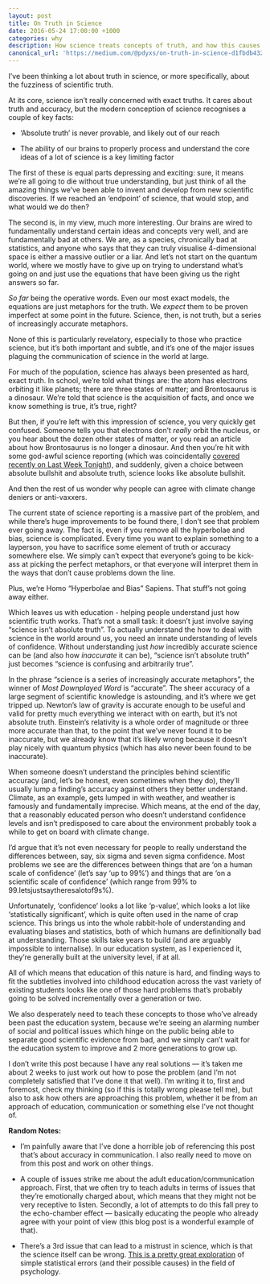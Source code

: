 ```yaml
---
layout: post
title: On Truth in Science
date: 2016-05-24 17:00:00 +1000
categories: why
description: How science treats concepts of truth, and how this causes massive problems for science communication
canonical_url: 'https://medium.com/@pdyxs/on-truth-in-science-d1fbdb432d60'
---
```

I’ve been thinking a lot about truth in science, or more specifically, about the fuzziness of scientific truth.

At its core, science isn’t really concerned with exact truths. It cares about truth and accuracy, but the modern conception of science recognises a couple of key facts:

* ‘Absolute truth’ is never provable, and likely out of our reach

* The ability of our brains to properly process and understand the core ideas of a lot of science is a key limiting factor

The first of these is equal parts depressing and exciting: sure, it means we’re all going to die without true understanding, but just think of all the amazing things we’ve been able to invent and develop from new scientific discoveries. If we reached an ‘endpoint’ of science, that would stop, and what would we do then?

The second is, in my view, much more interesting. Our brains are wired to fundamentally understand certain ideas and concepts very well, and are fundamentally bad at others. We are, as a species, chronically bad at statistics, and anyone who says that they can truly visualise 4-dimensional space is either a massive outlier or a liar. And let’s not start on the quantum world, where we mostly have to give up on trying to understand what’s going on and just use the equations that have been giving us the right answers so far.

*So far* being the operative words. Even our most exact models, the equations are just metaphors for the truth. We *expect* them to be proven imperfect at some point in the future. Science, then, is not truth, but a series of increasingly accurate metaphors.

None of this is particularly revelatory, especially to those who practice science, but it’s both important and subtle, and it’s one of the major issues plaguing the communication of science in the world at large.

For much of the population, science has always been presented as hard, exact truth. In school, we’re told what things are: the atom has electrons orbiting it like planets; there are three states of matter; and Brontosaurus is a dinosaur. We’re told that science is the acquisition of facts, and once we know something is true, it’s true, right?

But then, if you’re left with this impression of science, you very quickly get confused. Someone tells you that electrons don’t *really* orbit the nucleus, or you hear about the dozen other states of matter, or you read an article about how Brontosaurus is no longer a dinosaur. And then you’re hit with some god-awful science reporting (which was coincidentally [covered recently on Last Week Tonight](https://www.youtube.com/watch?v=0Rnq1NpHdmw)), and suddenly, given a choice between absolute bullshit and absolute truth, science looks like absolute bullshit.

And then the rest of us wonder why people can agree with climate change deniers or anti-vaxxers.

The current state of science reporting is a massive part of the problem, and while there’s huge improvements to be found there, I don’t see that problem ever going away. The fact is, even if you remove all the hyperbolae and bias, science is complicated. Every time you want to explain something to a layperson, you have to sacrifice some element of truth or accuracy somewhere else. We simply can’t expect that everyone’s going to be kick-ass at picking the perfect metaphors, or that everyone will interpret them in the ways that don’t cause problems down the line.

Plus, we’re Homo “Hyperbolae and Bias” Sapiens. That stuff’s not going away either.

Which leaves us with education - helping people understand just how scientific truth works. That’s not a small task: it doesn’t just involve saying “science isn’t absolute truth”. To actually understand the how to deal with science in the world around us, you need an innate understanding of levels of confidence. Without understanding just *how* incredibly accurate science can be (and also how *inaccurate* it can be), “science isn’t absolute truth” just becomes “science is confusing and arbitrarily true”.

In the phrase “science is a series of increasingly accurate metaphors”, the winner of *Most Downplayed Word* is “accurate”. The sheer accuracy of a large segment of scientific knowledge is astounding, and it’s where we get tripped up. Newton’s law of gravity is accurate enough to be useful and valid for pretty much everything we interact with on earth, but it’s not absolute truth. Einstein’s relativity is a whole order of magnitude or three more accurate than that, to the point that we’ve never found it to be inaccurate, but we already know that it’s likely wrong because it doesn’t play nicely with quantum physics (which has also never been found to be inaccurate).

When someone doesn’t understand the principles behind scientific accuracy (and, let’s be honest, even sometimes when they do), they’ll usually lump a finding’s accuracy against others they better understand. Climate, as an example, gets lumped in with weather, and weather is famously and fundamentally imprecise. Which means, at the end of the day, that a reasonably educated person who doesn’t understand confidence levels and isn’t predisposed to care about the environment probably took a while to get on board with climate change.

I’d argue that it’s not even necessary for people to really understand the differences between, say, six sigma and seven sigma confidence. Most problems we see are the differences between things that are ‘on a human scale of confidence’ (let’s say ‘up to 99%’) and things that are ‘on a scientific scale of confidence’ (which range from 99% to 99.letsjustsaytheresalotof9s%).

Unfortunately, ‘confidence’ looks a lot like ‘p-value’, which looks a lot like ‘statistically significant’, which is quite often used in the name of crap science. This brings us into the whole rabbit-hole of understanding and evaluating biases and statistics, both of which humans are definitionally bad at understanding. Those skills take years to build (and are arguably impossible to internalise). In our education system, as I experienced it, they’re generally built at the university level, if at all.

All of which means that education of this nature is hard, and finding ways to fit the subtleties involved into childhood education across the vast variety of existing students looks like one of those hard problems that’s probably going to be solved incrementally over a generation or two.

We also desperately need to teach these concepts to those who’ve already been past the education system, because we’re seeing an alarming number of social and political issues which hinge on the public being able to separate good scientific evidence from bad, and we simply can’t wait for the education system to improve and 2 more generations to grow up.

I don’t write this post because I have any real solutions — it’s taken me about 2 weeks to just work out how to pose the problem (and I’m not completely satisfied that I’ve done it that well). I’m writing it to, first and foremost, check my thinking (so if this is totally wrong please tell me), but also to ask how others are approaching this problem, whether it be from an approach of education, communication or something else I’ve not thought of.

**Random Notes:**

* I’m painfully aware that I’ve done a horrible job of referencing this post that’s about accuracy in communication. I also really need to move on from this post and work on other things.

* A couple of issues strike me about the adult education/communication approach. First, that we often try to teach adults in terms of issues that they’re emotionally charged about, which means that they might not be very receptive to listen. Secondly, a lot of attempts to do this fall prey to the echo-chamber effect — basically educating the people who already agree with your point of view (this blog post is a wonderful example of that).

* There’s a 3rd issue that can lead to a mistrust in science, which is that the science itself can be wrong. [This is a pretty great exploration](https://medium.com/@jamesheathers/the-grim-test-a-method-for-evaluating-published-research-9a4e5f05e870#.jlnjd4ldl) of simple statistical errors (and their possible causes) in the field of psychology.

